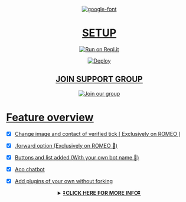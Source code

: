 



<div align="center">

<a href="https://bit.ly/3lC8I7t"><img src="<a href='https://www.linkpicture.com/view.php?img=LPic61737390bb7df1954775545'><img src='https://www.linkpicture.com/q/samantha_1.jpg' type='image'></a>" alt="google-font" border="0"></a>
  <a  src="samantha.jpg" alt="grand-theft-auto-font" height="39" width="350" border="0"></a>

  # <u> SETUP <u>
  
[![Run on Repl.it](https://www.linkpicture.com/q/Untitled-3_10.jpg)](https://replit.com/@ROMEO-77/ROMEO-QR)

[![Deploy](https://www.linkpicture.com/q/heroku.jpg)](https://heroku.com/deploy?template=https://github.com/bot-repo/bot-setting.git)
     

## <u> JOIN SUPPORT GROUP <u>

<a href="https://www.linkpicture.com/q/20211016_085422.jpg"><img src="https://upload.wikimedia.org/wikipedia/commons/thumb/6/6b/WhatsApp.svg/766px-WhatsApp.svg.png" alt="Join our group" height="50" width="50" border="0"></a>
  
<div align="left">
 
  # Feature overview
  
- [x] Change image and contact of verified tick [ Exclusively on ROMEO ]

- [x] .forward option (Exclusively on ROMEO 🥳)

- [x] Buttons and list added (With your own bot name 🥳)

- [x] Aco chatbot
  
- [x] Add plugins of your own without forking

<div align="center">  
<details>
    <summary>⏬<b>CLICK HERE FOR MORE INFO⏬</b></summary>

<div align="center">
  
## [![Typing SVG](https://readme-typing-svg.herokuapp.com?font=Times&color=F7001E&size=25&lines=ROMEO+Whatsapp+Bot;With+Tons+of+features;Complete+Malayalam+content;Best+Bgm+Bot;Edited+from+WhatsAsena;Made+By+ROMEO-77)](https://bit.ly/3lC8I7t)


  <a href="https://youtu.be/iRLphwWvxrs" target="blank"><img align="center" src="NL.png" height="400" width="450" /></a>
</p>
  
  <p align="center">
<a href="#"><img title="ROMEO" src="https://img.shields.io/badge/ROMEO-green?colorA=ff0000&colorB=ff0000&style=for-the-badge"></a>
</p>
  <p align="center">
<a href="https://github.com/ROMEO-77"><img title="Author" src="https://img.shields.io/badge/Author-ROMEO-77-ROMEO/ROMEO?color=000000&style=for-the-badge&logo=whatsapp"></a>
</p>
</div>
<p align="center">
Project created by <a href="https://github.com/ROMEO-77">ROMEO-77</a> to make it public
    <br>
       | © |
        Reserved |
    <br> 
</p>

----

  <p align="center">
  <a href="httsp://github.com/ROMEO-77/ROMEO">
    <img src="https://img.shields.io/github/repo-size/ROMEO-77/ROMEO?color=green&label=Repo%20total%20size&style=plastic">
<p align="center">
<a href="https://github.com/ROMEO-77/followers"><img title="Followers" src="https://img.shields.io/github/followers/ROMEO-77?color=f7df1e&style=flat-square"></a>
<a href="https://github.com/ROMEO-77/ROMEO/stargazers/"><img title="Stars" src="https://img.shields.io/github/stars/ROMEO-77/ROMEO?color=f7df1e&style=flat-square"></a>
<a href="https://github.com/ROMEO-77/ROMEO/network/members"><img title="Forks" src="https://img.shields.io/github/forks/ROMEO-77/ROMEO?color=f7df1e&style=flat-square"></a>


<h3 align="center">Contact Me:</h3>
<p align="center">
<a href="https://instagram.com/sourav-mp4" target="blank"><img align="center" src="https://cdn.jsdelivr.net/npm/simple-icons@3.0.1/icons/instagram.svg" alt="kyrie.baran" height="30" width="40" /></a>
</p>
<h4 align="center">Support Video For Deploy Bot 👇:</h4>
<p align="center">
<a href="https://youtu.be/iRLphwWvxrs" target="blank"><img align="center" src="https://i.ytimg.com/vi/iRLphwWvxrs/maxresdefault.jpg" height="180" width="300" /></a>

<div align="left">

  # 🔄 (T&C) Can I fork and edit this bot?
As per the license, You Can But We Will Not Support. 🙃
  
  # Feature overview
  
- [x] Change image and contact of verified tick [ Exclusively on ROMEO ]

- [x] Change all major images and names of your bot

- [x] Aco chatbot
  
- [x] Add plugins of your own without forking

- [x] Buttons and list added (With your own bot name 🥳)
  
  
  
<div align="center">

## 📢 Guide
### Join Support Group 👇
   
<br>
  <div align="center">
    
  [![join](https://opportunitiesforyoungkenyans.co.ke/wp-content/uploads/2020/05/images.png-whatsapp.png)](https://chat.whatsapp.com/ClnLdmPpRh1BjtAY86njhN)


    
## Setup
<div align="center">

  ### <u> Simple Method <u>
  Step-1: Click on scan qr code and get asena code
  
  Step-2: Deploy To Heroku
  
  Step 3: Turn on worker
  
[![Run on Repl.it](https://www.linkpicture.com/q/Untitled-3_10.jpg)](https://replit.com/@ROMEO-77/ROMEO-QR)

[![Deploy](https://www.linkpicture.com/q/heroku.jpg)](https://bit.ly/3hrN7gU)
     <div align="left">
<br>
<br >

[![ROMEO-77](https://github.com/Platane/snk/raw/output/github-contribution-grid-snake.svg)](https://bit.ly/2XqQKMU)
   


### ⚠️ മുന്നറിയിപ്പ്! 
```
യൂസർബോട്ട് കാരണം; നിങ്ങളുടെ WhatsApp അക്കൗണ്ട് നിരോധിച്ചേക്കാം.
ഇതൊരു ഓപ്പൺ സോഴ്സ് പ്രോജക്റ്റാണ്, നിങ്ങൾ ചെയ്യുന്ന എല്ലാത്തിനും നിങ്ങൾ ഉത്തരവാദിയാണ്.
തീർച്ചയായും, ROMEO Developer ഉത്തരവാദിത്തം ഏറ്റെടുക്കുന്നില്ല.
ROMEO സ്ഥാപിക്കുന്നതിലൂടെ, നിങ്ങൾ ഈ ഉത്തരവാദിത്തങ്ങൾ സ്വീകരിച്ചതായി കണക്കാക്കപ്പെടുന്നു.
വ്യാജ നമ്പറുകൾ ഉപയോഗിച്ച് ഉപയോഗിക്കാൻ ശ്രമിക്കുക.
```

## Number ban ആവുന്നതിന്റെ കാരണം?

<div align="center">
  <img border-radius: 15px src="https://www.linkpicture.com/q/LPic6155b9b63a0db214707442.png" width="200" height="200"/>
  <p align="center">

## Developers
  <div align="center">
    
  [![ROMEO-77](https://github.com/ROMEO-77.png?size=100)](https://github.com/ROMEO-77) 
----|
   [Sourav Kalathingal](https://github.com/ROMEO-77) 
Base, Bug Fixes, Modules
  </div>
   
  
## License
This project is protected by `GNU General Public Licence v3.0` license.

### Disclaimer
`WhatsApp` name, its variations and the logo are registered trademarks of Facebook. We have nothing to do with the registered trademark

  <div align="center">
  
[![Typing SVG](https://readme-typing-svg.herokuapp.com?font=Bomber+Escort&color=F70000&size=30&lines=Killadism+never+ends)](https://bit.ly/3lC8I7t)
